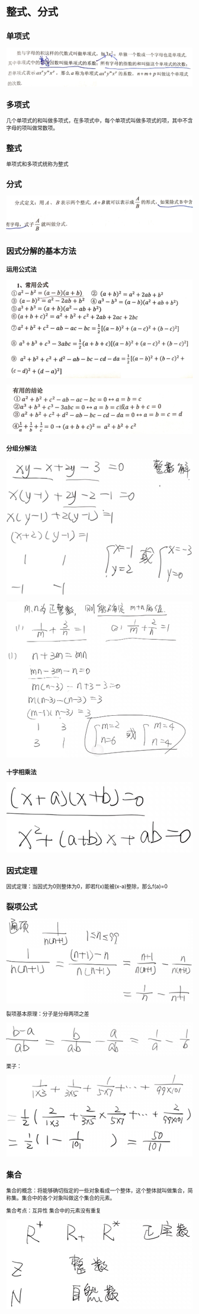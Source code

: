 # 整式、分式

## 单项式

![单项式](images/单项式定义.jpg)

## 多项式

几个单项式的和叫做多项式，在多项式中，每个单项式叫做多项式的项，其中不含字母的项叫做常数项。

## 整式

单项式和多项式统称为整式

## 分式

![分式定义](images/分式.jpg)

## 因式分解的基本方法

### 运用公式法

![常用的公式](images/常用的公式.jpg)

![有用的结论](images/有用的结论.jpg)

### 分组分解法

![分组分解法](images/因式分解分组分解法.jpg)

![分组因式分解考题思路 选D哦](images/分组因式分解考题思路.jpg)

### 十字相乘法

![分解因式十字相乘法](images/分解因式十字相乘法.jpg)

## 因式定理

因式定理：当因式为0则整体为0，即若f(x)能被(x-a)整除，那么f(a)=0

## 裂项公式

![裂项公式](images/裂项抵消化简.jpg)

裂项基本原理：分子是分母两项之差

![裂项基本原理](images/裂项基本原理.jpg)

栗子：

![裂项栗子](images/裂项栗子.jpg)

## 集合

集合的概念：将能够确切指定的一些对象看成一个整体，这个整体就叫做集合，简称集。集合中的各个对象叫做这个集合的元素。

集合考点：互异性 集合中的元素没有重复

![集合符号](images/常用集合符号.jpg)

